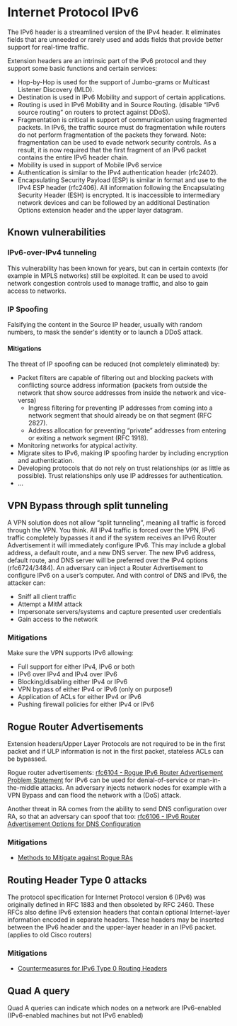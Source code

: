 # Internet Protocol IPv6

The IPv6 header is a streamlined version of the IPv4 header. It eliminates fields that are unneeded or rarely used and adds fields that provide better support for real-time traffic. 

Extension headers are an intrinsic part of the IPv6 protocol and they support some basic functions and certain services:

* Hop-by-Hop is used for the support of Jumbo-grams or Multicast Listener Discovery (MLD).
* Destination is used in IPv6 Mobility and support of certain applications.
* Routing is used in IPv6 Mobility and in Source Routing. (disable “IPv6 source routing” on routers to protect against DDoS).
* Fragmentation is critical in support of communication using fragmented packets. In IPv6, the traffic source must do fragmentation while routers do not perform fragmentation of the packets they forward. Note: fragmentation can be used to evade network security controls. As a result, it is now required that the first fragment of an IPv6 packet contains the entire IPv6 header chain.
* Mobility is used in support of Mobile IPv6 service
* Authentication is similar to the IPv4 authentication header (rfc2402).
* Encapsulating Security Payload (ESP) is similar in format and use to the IPv4 ESP header (rfc2406). All information following the Encapsulating Security Header (ESH) is encrypted. It is inaccessible to intermediary network devices and can be followed by an additional Destination Options extension header and the upper layer datagram.

## Known vulnerabilities

### IPv6-over-IPv4 tunneling

This vulnerability has been known for years, but can in certain contexts (for example in MPLS networks) still be exploited. It can be used to avoid network congestion controls used to manage traffic, and also to gain access to networks.

### IP Spoofing

Falsifying the content in the Source IP header, usually with random numbers, to mask the sender's identity or to launch a DDoS attack. 

#### Mitigations
The threat of IP spoofing can be reduced (not completely eliminated) by:

* Packet filters are capable of filtering out and blocking packets with conflicting source address information (packets from outside the network that show source addresses from inside the network and vice-versa)
    * Ingress filtering for preventing IP addresses from coming into a network segment that should already be on that segment (RFC 2827).
    * Address allocation for preventing “private” addresses from entering or exiting a network segment (RFC 1918).
* Monitoring networks for atypical activity.
* Migrate sites to IPv6, making IP spoofing harder by including encryption and authentication.
* Developing protocols that do not rely on trust relationships (or as little as possible). Trust relationships only use IP addresses for authentication.
* ... 

## VPN Bypass through split tunneling
A VPN solution does not allow “split tunneling”, meaning all traffic is forced through the VPN. You think. All IPv4 traffic is forced over the VPN, IPv6 traffic completely bypasses it and if the system receives an IPv6 Router Advertisement it will immediately configure IPv6. This may include a global address, a default route, and a new DNS server. The new IPv6 address, default route, and DNS server will be preferred over the IPv4 options (rfc6724/3484). An adversary can inject a Router Advertisement to configure IPv6 on a user’s computer. And with control of DNS and IPv6, the attacker can:
* Sniff all client traffic
* Attempt a MitM attack
* Impersonate servers/systems and capture presented user credentials 
* Gain access to the network

### Mitigations
Make sure the VPN supports IPv6 allowing:
* Full support for either IPv4, IPv6 or both
* IPv6 over IPv4 and IPv4 over IPv6
* Blocking/disabling either IPv4 or IPv6
* VPN bypass of either IPv4 or IPv6 (only on purpose!)
* Application of ACLs for either IPv4 or IPv6
* Pushing firewall policies for either IPv4 or IPv6

## Rogue Router Advertisements

Extension headers/Upper Layer Protocols are not required to be in the first packet and if ULP information is not in the first packet, stateless ACLs can be bypassed.

Rogue router advertisements: [rfc6104 - Rogue IPv6 Router Advertisement Problem Statement](https://tools.ietf.org/html/rfc6104) for IPv6 can be used for denial-of-service or man-in-the-middle attacks. An adversary injects network nodes for example with a VPN Bypass and can flood the network with a (DoS) attack.

Another threat in RA comes from the ability to send DNS configuration over RA, so that an adversary can spoof that too: [rfc6106 - IPv6 Router Advertisement Options for DNS Configuration](http://tools.ietf.org/html/rfc6106)

### Mitigations
* [Methods to Mitigate against Rogue RAs](https://tools.ietf.org/html/rfc6104#section-3)

## Routing Header Type 0 attacks
The protocol specification for Internet Protocol version 6 (IPv6) was originally defined in RFC 1883 and then obsoleted by RFC 2460. These RFCs also define IPv6 extension headers that contain optional Internet-layer information encoded in separate headers. These headers may be inserted between the IPv6 header and the upper-layer header in an IPv6 packet. (applies to old Cisco routers)

### Mitigations
* [Countermeasures for IPv6 Type 0 Routing Headers](https://tools.cisco.com/security/center/resources/countermeasures_ipv6_type_0.html#7)

## Quad A query

Quad A queries can indicate which nodes on a network are IPv6-enabled (IPv6-enabled machines but not IPv6 enabled)










